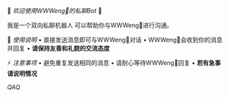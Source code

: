 🌟 *欢迎使用WWWeng🐝的私聊Bot* 🌟

我是一个双向私聊机器人
可以帮助你与WWWeng🐝进行沟通。

📌 *使用说明*
• 直接发送消息即可与WWWeng🐝对话
• WWWeng🐝会收到你的消息并回复
• __请保持友善和礼貌的交流态度__

⚡️ *注意事项*
• 避免重复发送相同的消息
• 请耐心等待WWWeng🐝回复
• __若有急事请说明情况__

*QAQ*